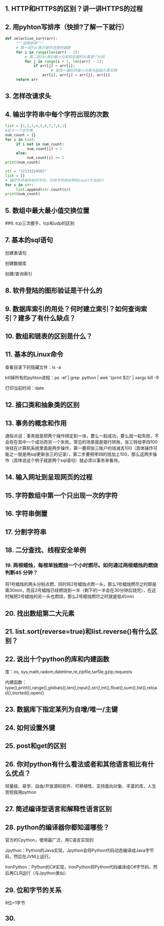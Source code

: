 ## 1. HTTP和HTTPS的区别？讲一讲HTTPS的过程



## 2. 用pyhton写排序（快排?了解一下就行）

```python
def selection_sort(arr):
     """选择排序"""
     # 第一层for表示循环选择的遍数
     for i in range(len(arr) - 1):
         # 第二层for表示最小元素和后面的元素逐个比较
         for j in range(i + 1, len(arr) - 1):
             if arr[j] > arr[i]:
         		     # 查找一遍后将最小元素与起始元素互换
                 arr[i], arr[j] = arr[j], arr[i]
     return arr
```

## 3. 怎样改请求头

## 4. 输出字符串中每个字符出现的次数

```python
list = [1,2,3,4,5,6,7,7,8,1]
#定义一个空字典
num_count = {}
for i in list:
     if i not in num_count:
          num_count[i] = 1
     else:
          num_count[i] += 1
print(num_count)
```

```python
str = "12133224565"
list = []
# 循环字符串所有的字符，利用字符串自带的count方法统计
for s in str:
     list.append(str.count(s))
print(num_count)
```

## 5. 数组中最大最小值交换位置

##6. tcp三次握手、tcp和udp的区别

## 7. 基本的sql语句

创建表语句

创建数据库

创建/查询索引

## 8. 软件登陆的图形验证是干什么的

## 9. 数据库索引的用处？何时建立索引？如何查询索引？建多了有什么缺点？

## 10. 数组和链表的区别是什么？

## 11. 基本的Linux命令

查看目录下的隐藏文件：ls -a 

kill掉所有的pyhton进程：ps -ef | grep .python | awk '{print $2}' | xargs kill -9

打印当前时间：date

## 12. 接口类和抽象类的区别

## 13. 事务的概念和作用

通俗点说：事务就是把两个操作绑定到一块，要么一起成功，要么就一起失败，不会存在其中一个成功而另一个失败。常见的场景就是银行转账，张三转给李四100块钱在计算机系统里面是两步操作，第一要把张三账户的钱减去100（具体操作可能之一就是用sql更新张三的记录），第二步要把李四的钱加上100，那么这两步操作（具体说这个例子就是两个sql语句）就必须以事务来看待。

## 14. 输入网址到呈现网页的过程

## 15. 字符数组中第一个只出现一次的字符

## 16. 字符串倒置

## 17. 分割字符串

## 18. 二分查找、线程安全单例

### 19. 两根蜡烛，每根单独燃烧一个小时燃尽。如何通过两根蜡烛的燃烧判断45 分钟？

将1号蜡烛的两头分别点燃，同时将2号蜡烛点燃一头，那么1号蜡烛燃尽之时即是第30min，而且2号蜡烛已经燃烧到一半（剩下的一半会在30分钟后烧完），在这时候把2号蜡烛的另一头也燃烧，那么2号蜡烛燃尽之时就是低45min

## 20. 找出数组第二大元素

## 21. list.sort(reverse=true)和list.reverse()有什么区别？

## 22. 说出十个python的库和内建函数

库：os, sys,math,radom,datetime,re,zipfile,tarfile,gzip,requests

内建函数：type(),print(),range(),globals(),len(),input(),str(),int(),float(),sum(),list(),reload(),storted(),open()

## 23. 数据库下指定某列为自增/唯一/主键

## 24. 如何设置外键

## 25. post和get的区别

## 26. 你对python有什么看法或者和其他语言相比有什么优点？

轻量级、易学、自由/开放源码软件、可移植性、支持面向对象、丰富的库，人生苦短我用python

## 27. 简述编译型语言和解释性语言区别

## 28. python的编译器你都知道哪些？

官方的Cpython，使用最广泛，用C语言实现的

Jpython：Python的Java实现，Jpython会将Python代码动态编译成Java字节码，然后在JVM上运行。

IronPython：Python的C#实现，IronPython将Python代码编译成C#字节码，然后再CLR运行（与Jpython类似）

## 29. 位和字节的关系

8位=1字节

## 30. 

